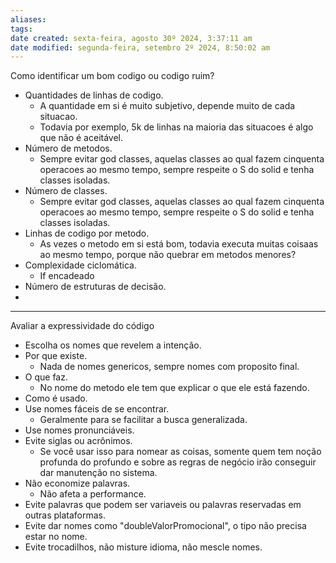 ```yaml
---
aliases: 
tags: 
date created: sexta-feira, agosto 30º 2024, 3:37:11 am
date modified: segunda-feira, setembro 2º 2024, 8:50:02 am
---
```

Como identificar um bom codigo ou codigo ruim?

- Quantidades de linhas de codigo.
	- A quantidade em si é muito subjetivo, depende muito de cada situacao.
	- Todavia por exemplo, 5k de linhas na maioria das situacoes é algo que não é aceitável.
- Número de metodos.
	- Sempre evitar god classes, aquelas classes ao qual fazem cinquenta operacoes ao mesmo tempo, sempre respeite o S do solid e tenha classes isoladas.
- Número de classes.
	- Sempre evitar god classes, aquelas classes ao qual fazem cinquenta operacoes ao mesmo tempo, sempre respeite o S do solid e tenha classes isoladas.
- Linhas de codigo por metodo.
	- As vezes o metodo em si está bom, todavia executa muitas coisaas ao mesmo tempo, porque não quebrar em metodos menores?
- Complexidade ciclomática.
	- If encadeado
- Número de estruturas de decisão.
- 
---

Avaliar a expressividade do código

- Escolha os nomes que revelem a intenção.
- Por que existe.
	- Nada de nomes genericos, sempre nomes com proposito final.
- O que faz.
	- No nome do metodo ele tem que explicar o que ele está fazendo.
- Como é usado.
- Use nomes fáceis de se encontrar.
	- Geralmente para se facilitar a busca generalizada.
- Use nomes pronunciáveis.
- Evite siglas ou acrônimos.
	- Se você usar isso para nomear as coisas, somente quem tem noção profunda do profundo e sobre as regras de negócio irão conseguir dar manutenção no sistema.
- Não economize palavras.
	- Não afeta a performance.
- Evite palavras que podem ser variaveis ou palavras reservadas em outras plataformas.
- Evite dar nomes como "doubleValorPromocional", o tipo não precisa estar no nome.
- Evite trocadilhos, não misture idioma, não mescle nomes.

